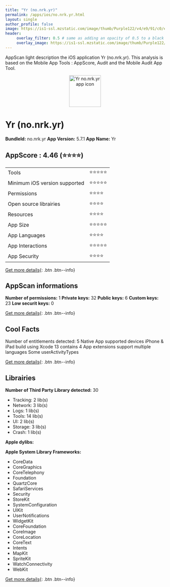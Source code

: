 ```yaml
---
title: "Yr (no.nrk.yr)"
permalink: /apps/ios/no.nrk.yr.html
layout: single
author_profile: false
image: https://is1-ssl.mzstatic.com/image/thumb/Purple122/v4/e9/91/c0/e991c0a8-16db-faf3-c962-8fee0776c36e/AppIcon-0-1x_U007emarketing-0-7-0-85-220.png/512x512bb.jpg
header: 
     overlay_filter: 0.5 # same as adding an opacity of 0.5 to a black background
     overlay_image: https://is1-ssl.mzstatic.com/image/thumb/Purple122/v4/e9/91/c0/e991c0a8-16db-faf3-c962-8fee0776c36e/AppIcon-0-1x_U007emarketing-0-7-0-85-220.png/512x512bb.jpg
---
```

AppScan light description the iOS application Yr (no.nrk.yr). This analysis is based on the Mobile App Tools : AppScore, Audit and the Mobile Audit App Tool.

  
  
<div style="text-align: center;"><img src="https://is1-ssl.mzstatic.com/image/thumb/Purple122/v4/e9/91/c0/e991c0a8-16db-faf3-c962-8fee0776c36e/AppIcon-0-1x_U007emarketing-0-7-0-85-220.png/512x512bb.jpg" width="100" height="100" alt="Yr no.nrk.yr app icon"></div>  
  
# Yr (no.nrk.yr)

**BundleId:** no.nrk.yr
**App Version:** 5.7.1
**App Name:** Yr


## AppScore : 4.46 (⭐️⭐️⭐️⭐️) 

<table>
<tr><td> Tools </td><td> ⭐️⭐️⭐️⭐️⭐️ </td></tr>
<tr><td> Minimum iOS version supported </td><td> ⭐️⭐️⭐️⭐️⭐️ </td></tr>
<tr><td> Permissions </td><td> ⭐️⭐️⭐️⭐️ </td></tr>
<tr><td> Open source librairies </td><td> ⭐️⭐️⭐️⭐️ </td></tr>
<tr><td> Resources </td><td> ⭐️⭐️⭐️⭐️ </td></tr>
<tr><td> App Size </td><td> ⭐️⭐️⭐️⭐️⭐️ </td></tr>
<tr><td> App Languages </td><td> ⭐️⭐️⭐️⭐️ </td></tr>
<tr><td> App Interactions </td><td> ⭐️⭐️⭐️⭐️⭐️ </td></tr>
<tr><td> App Security </td><td> ⭐️⭐️⭐️⭐️ </td></tr>
</table>

[Get more details](/pricing.html){: .btn .btn--info}  
  
## AppScan informations 

**Number of permissions:** 1
**Private keys:** 32
**Public keys:** 6
**Custom keys:** 23
**Low securit keys:** 0
  
[Get more details](/pricing.html){: .btn .btn--info}

## Cool Facts

Number of entitlements detected: 5
Native App
supported devices iPhone & iPad
build using Xcode 13
contains 4 App extensions
support multiple languages
Some userActivityTypes
  
[Get more details](/pricing.html){: .btn .btn--info}

## Librairies 
**Number of Third Party Library detected:** 30
- Tracking: 2 lib(s)
- Network: 3 lib(s)
- Logs: 1 lib(s)
- Tools: 14 lib(s)
- UI: 2 lib(s)
- Storage: 3 lib(s)
- Crash: 1 lib(s)

**Apple dylibs:**


**Apple System Library Frameworks:**
- CoreData
- CoreGraphics
- CoreTelephony
- Foundation
- QuartzCore
- SafariServices
- Security
- StoreKit
- SystemConfiguration
- UIKit
- UserNotifications
- WidgetKit
- CoreFoundation
- CoreImage
- CoreLocation
- CoreText
- Intents
- MapKit
- SpriteKit
- WatchConnectivity
- WebKit


  
[Get more details](/pricing.html){: .btn .btn--info}

